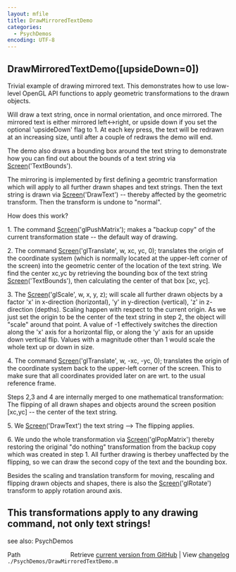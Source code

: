 ```yaml
---
layout: mfile
title: DrawMirroredTextDemo
categories:
  - PsychDemos
encoding: UTF-8
---
```


DrawMirroredTextDemo([upsideDown=0])
----

 Trivial example of drawing mirrored text. This demonstrates how to use
 low-level OpenGL API functions to apply geometric transformations to
 the drawn objects.

 Will draw a text string, once in normal orientation, and once mirrored.
 The mirrored text is either mirrored left\<-\>right, or upside down if you
 set the optional 'upsideDown' flag to 1. At each key press, the text
 will be redrawn at an increasing size, until after a couple of redraws
 the demo will end.

 The demo also draws a bounding box around the text string to demonstrate
 how you can find out about the bounds of a text string via
 [Screen](/docs/Screen)('TextBounds').

 The mirroring is implemented by first defining a geomtric transformation
 which will apply to all further drawn shapes and text strings. Then the
 text string is drawn via [Screen](/docs/Screen)('DrawText') -- thereby affected by the
 geometric transform. Then the transform is undone to "normal".

 How does this work?

 1\. The command [Screen](/docs/Screen)('glPushMatrix'); makes a "backup copy" of the
 current transformation state -- the default way of drawing.

 2\. The command [Screen](/docs/Screen)('glTranslate', w, xc, yc, 0); translates the
 origin of the coordinate system (which is normally located at the
 upper-left corner of the screen) into the geometric center of the
 location of the text string. We find the center xc,yc by retrieving the
 bounding box of the text string [Screen](/docs/Screen)('TextBounds'), then calculating
 the center of that box [xc, yc].

 3\. The [Screen](/docs/Screen)('glScale', w, x, y, z); will scale all further drawn
 objects by a factor 'x' in x-direction (horizontal), 'y' in y-direction
 (vertical), 'z' in z-direction (depths). Scaling happen with respect to
 the current origin. As we just set the origin to be the center of the
 text string in step 2, the object will "scale" around that point. A
 value of -1 effectively switches the direction along the 'x' axis for a
 horizontal flip, or along the 'y' axis for an upside down vertical flip.
 Values with a magnitude other than 1 would scale the whole text up or
 down in size.

 4\. The command [Screen](/docs/Screen)('glTranslate', w, -xc, -yc, 0); translates the
 origin of the coordinate system back to the upper-left corner of the
 screen. This to make sure that all coordinates provided later on are
 wrt. to the usual reference frame.

 Steps 2,3 and 4 are internally merged to one mathematical transformation:
 The flipping of all drawn shapes and objects around the screen position
 [xc,yc] -- the center of the text string.

 5\. We [Screen](/docs/Screen)('DrawText') the text string --\> The flipping applies.

 6\. We undo the whole transformation via [Screen](/docs/Screen)('glPopMatrix') thereby
 restoring the original "do nothing" transformation from the backup copy
 which was created in step 1. All further drawing is therbey unaffected
 by the flipping, so we can draw the second copy of the text and the
 bounding box.

Besides the scaling and translation transform for moving, rescaling and
flipping drawn objects and shapes, there is also the [Screen](/docs/Screen)('glRotate')
transform to apply rotation around axis.

This transformations apply to any drawing command, not only text strings!
----

see also: PsychDemos


<div class="code_header" style="text-align:right;">
  <span style="float:left;">Path&nbsp;&nbsp;</span> <span class="counter">Retrieve <a href=
  "https://raw.github.com/Psychtoolbox-3/Psychtoolbox-3/beta/./PsychDemos/DrawMirroredTextDemo.m">current version from GitHub</a> | View <a href=
  "https://github.com/Psychtoolbox-3/Psychtoolbox-3/commits/beta/./PsychDemos/DrawMirroredTextDemo.m">changelog</a></span>
</div>
<div class="code">
  <code>./PsychDemos/DrawMirroredTextDemo.m</code>
</div>
